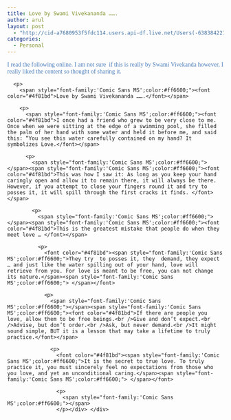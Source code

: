 ```yaml
---
title: Love by Swami Vivekananda …….
author: arul
layout: post
  - "http://cid-a7680953f5fdc114.users.api-df.live.net/Users(-6383842215583694572)/Blogs('A7680953F5FDC114!113')/Entries('A7680953F5FDC114!501')?authkey=NzXxYOsM*PI%24"
categories:
  - Personal
---
```

<div id="msgcns!A7680953F5FDC114!501" class="bvMsg">
  <div>
    <p>
      <span style="font-family:'Comic Sans MS';color:#ff6600;"><font color="#4f81bd">I read the following online. I am not sure  if this is really by Swami Vivekanda however, I really liked the content so thought of sharing it.</font></span> 
      
      <p>
        <span style="font-family:'Comic Sans MS';color:#ff6600;"><font color="#4f81bd">Love by Swami Vivekananda …….</font></span> 
        
        <p>
          <span style="font-family:'Comic Sans MS';color:#ff6600;"><font color="#4f81bd">I once had a friend who grew to be very close to me. Once when we were sitting at the edge of a swimming pool, she filled the palm of her hand with some water and held it before me, and said this: “You see this water carefully contained on my hand? It symbolizes Love.</font></span> 
          
          <p>
            <span style="font-family:'Comic Sans MS';color:#ff6600;"></span><span style="font-family:'Comic Sans MS';color:#ff6600;"><font color="#4f81bd">This was how I saw it: As long as you keep your hand caringly open and allow it to remain there, it will always be there. However, if you attempt to close your fingers round it and try to posses it, it will spill through the first cracks it finds. </font></span> 
            
            <p>
              <span style="font-family:'Comic Sans MS';color:#ff6600;"></span><span style="font-family:'Comic Sans MS';color:#ff6600;"><font color="#4f81bd">This is the greatest mistake that people do when they meet love … </font></span> 
              
              <p>
                <font color="#4f81bd"><span style="font-family:'Comic Sans MS';color:#ff6600;">They try  to posses it, they  demand, they expect … and just like the water spilling out of your hand, love will retrieve from you. For love is meant to be free, you can not change its nature.</span><span style="font-family:'Comic Sans MS';color:#ff6600;"> </span></font> 
                
                <p>
                  <span style="font-family:'Comic Sans MS';color:#ff6600;"></span><span style="font-family:'Comic Sans MS';color:#ff6600;"><font color="#4f81bd">If there are people you love, allow them to be free beings.<br />Give and don’t expect.<br />Advise, but don’t order.<br />Ask, but never demand.<br />It might sound simple, BUT it is a lesson that may take a lifetime to truly practice.</font></span> 
                  
                  <p>
                    <font color="#4f81bd"><span style="font-family:'Comic Sans MS';color:#ff6600;">It is the secret to true love. To truly practice it, you must sincerely feel no expectations from those who you love, and yet an unconditional caring.</span><span style="font-family:'Comic Sans MS';color:#ff6600;"> </span></font> 
                    
                    <p>
                      <span style="font-family:'Comic Sans MS';color:#ff6600;"></span> 
                    </p></div> </div>
